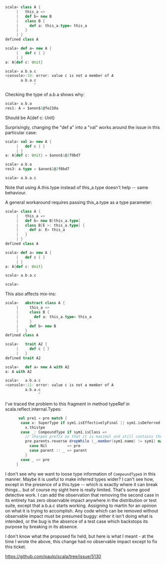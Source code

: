 ```scala
scala> class A {
     |   this_a =>
     |   def b= new B
     |   class B {
     |     def a: this_a.type= this_a
     |   }
     | }
defined class A

scala> def a= new A {
     |   def c { }
     | }
a: A{def c: Unit}

scala> a.b.a.c
<console>:10: error: value c is not a member of A
       a.b.a.c
             ^
```

Checking the type of a.b.a shows why:

```scala
scala> a.b.a
res1: A = $anon$1@fe210a
```

Should be A{def c: Unit}

Surprisingly, changing the "def a" into a "val" works around the issue in this particular case:
```scala
scala> val a= new A {
     |   def c { }
     | }
a: A{def c: Unit} = $anon$1@2f0bd7

scala> a.b.a
res3: a.type = $anon$1@2f0bd7

scala> a.b.a.c
```
Note that using A.this.type instead of this_a.type doesn't help -- same behaviour.

A general workaround requires passing this_a.type as a type parameter:

```scala
scala> class A {
     |   this_a =>
     |   def b= new B[this_a.type]
     |   class B[E >: this_a.type] {
     |     def a: E= this_a
     |   }
     | }
defined class A

scala> def a= new A {
     |   def c { }
     | }
a: A{def c: Unit}

scala> a.b.a.c

scala> 
```
This also affects mix-ins:

```scala
scala>   abstract class A {
     |     this_a =>
     |     class B {
     |       def a: this_a.type= this_a
     |     }
     |     def b= new B
     |   }
defined class A

scala>   trait A2 {
     |     def c { }
     |   }
defined trait A2

scala>   def a= new A with A2
a: A with A2

scala>   a.b.a.c
<console>:11: error: value c is not a member of A
         a.b.a.c
               ^
```
I've traced the problem to this fragment in method typeRef in scala.reflect.internal.Types:

```scala
      val pre1 = pre match {
       case x: SuperType if sym1.isEffectivelyFinal || sym1.isDeferred =>
         x.thistpe
       case _: CompoundType if sym1.isClass =>
         // sharpen prefix so that it is maximal and still contains the class.
         pre.parents.reverse dropWhile (_.member(sym1.name) != sym1) match {
           case Nil         => pre
           case parent :: _ => parent
         }
       case _ => pre
     }
```

I don't see why we want to loose type information of `CompoundType`s in this manner. Maybe it is useful to make inferred types wider? I can't see how, except in the presence of a this.type -- which is exactly where it can break things... but of course my sight here is really limited.
That's some good detective work.  I can add the observation that removing the second case in its entirety has zero observable impact anywhere in the distribution or test suite, except that a.b.a.c starts working.  Assigning to martin for an opinion on what it is trying to accomplish.  Any code which can be removed without observable impact must be presumed buggy: either it isn't doing what is intended, or the bug is the absence of a test case which backstops its purpose by breaking in its absence.

I don't know what the proposed fix held, but here is what I meant - at the time I wrote the above, this change had no observable impact except to fix this ticket.

  https://github.com/paulp/scala/tree/issue/5130
